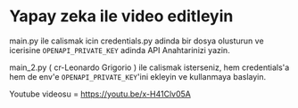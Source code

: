 
# Yapay zeka ile video editleyin

main.py ile calismak icin credentials.py adinda bir dosya olusturun ve icerisine `OPENAPI_PRIVATE_KEY` adinda API Anahtarinizi yazin. 

main_2.py ( cr-Leonardo Grigorio ) ile calismak isterseniz, hem credentials'a hem de env'e `OPENAPI_PRIVATE_KEY`'ini ekleyin ve kullanmaya baslayin.

Youtube videosu = https://youtu.be/x-H41Clv05A
